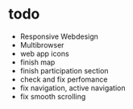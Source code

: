 todo
====

- Responsive Webdesign
- Multibrowser
- web app icons
- finish map
- finish participation section
- check and fix perfomance
- fix navigation, active navigation
- fix smooth scrolling
